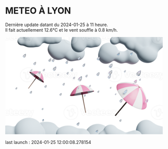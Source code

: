 # METEO À LYON

Dernière update datant du 2024-01-25 à 11 heure.  
Il fait actuellement 12.6°C et le vent souffle à 0.8 km/h.      

![](./.github/rain.png)

last launch : 2024-01-25 12:00:08.278154
